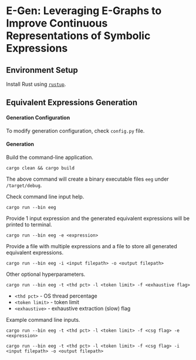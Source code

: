# E-Gen: Leveraging E-Graphs to Improve Continuous Representations of Symbolic Expressions

## Environment Setup
Install Rust using [`rustup`](https://www.rust-lang.org/tools/install).

## Equivalent Expressions Generation

#### Generation Configuration
To modify generation configuration, check `config.py` file.

#### Generation
Build the command-line application.
```
cargo clean && cargo build
```
The above command will create a binary executable files `eeg` under `/target/debug`.

Check command line input help.
```
cargo run --bin eeg
```
Provide 1 input expression and the generated equivalent expressions will be
printed to terminal.
```
cargo run --bin eeg -e <expression>
```
Provide a file with multiple expressions and a file to store all generated
equivalent expressions.
```
cargo run --bin eeg -i <input filepath> -o <output filepath>
```
Other optional hyperparameters.
```
cargo run --bin eeg -t <thd pct> -l <token limit> -f <exhaustive flag>
```
* `<thd pct>` - OS thread percentage
* `<token limit>` - token limit
* `<exhaustive>` - exhaustive extraction (slow) flag

Example command line inputs.
```
cargo run --bin eeg -t <thd pct> -l <token limit> -f <csg flag> -e <expression>
```
```
cargo run --bin eeg -t <thd pct> -l <token limit> -f <csg flag> -i <input filepath> -o <output filepath>
```
